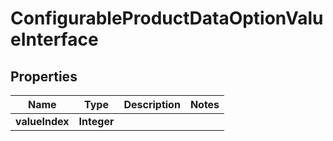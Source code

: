
# ConfigurableProductDataOptionValueInterface

## Properties
Name | Type | Description | Notes
------------ | ------------- | ------------- | -------------
**valueIndex** | **Integer** |  | 



